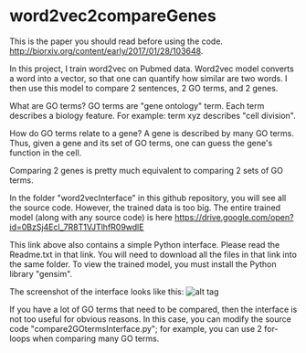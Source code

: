 # word2vec2compareGenes

This is the paper you should read before using the code. http://biorxiv.org/content/early/2017/01/28/103648.

In this project, I train word2vec on Pubmed data. Word2vec model converts a word into a vector, so that one can quantify how similar are two words. I then use this model to compare 2 sentences, 2 GO terms, and 2 genes. 

What are GO terms? 
GO terms are "gene ontology" term. Each term describes a biology feature. For example: term xyz describes "cell division". 

How do GO terms relate to a gene? 
A gene is described by many GO terms. Thus, given a gene and its set of GO terms, one can guess the gene's function in the cell. 

Comparing 2 genes is pretty much equivalent to comparing 2 sets of GO terms. 

In the folder "word2vecInterface" in this github repository, you will see all the source code. However, the trained data is too big. 
The entire trained model (along with any source code) is here https://drive.google.com/open?id=0BzSj4Ecl_7R8T1VJTlhfR09wdlE

This link above also contains a simple Python interface. Please read the Readme.txt in that link. You will need to download all the files in that link into the same folder.
To view the trained model, you must install the Python library "gensim".

The screenshot of the interface looks like this: 
![alt tag](https://github.com/datduong/word2vec2compareGenes/blob/master/instruction1.png)

If you have a lot of GO terms that need to be compared, then the interface is not too useful for obvious reasons. In this case, you can modify the source code "compare2GOtermsInterface.py"; for example, you can use 2 for-loops when comparing many GO terms. 
